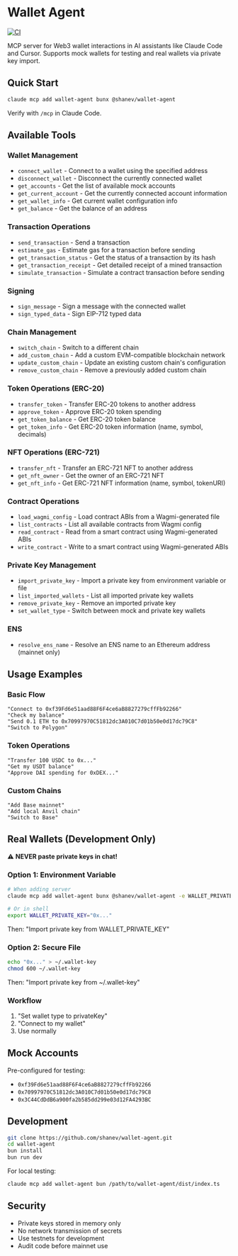 # Wallet Agent

[![CI](https://github.com/shanev/wallet-agent/actions/workflows/ci.yml/badge.svg)](https://github.com/shanev/wallet-agent/actions/workflows/ci.yml)

MCP server for Web3 wallet interactions in AI assistants like Claude Code and Cursor. Supports mock wallets for testing and real wallets via private key import.

## Quick Start

```bash
claude mcp add wallet-agent bunx @shanev/wallet-agent
```

Verify with `/mcp` in Claude Code.

## Available Tools

### Wallet Management
- `connect_wallet` - Connect to a wallet using the specified address
- `disconnect_wallet` - Disconnect the currently connected wallet
- `get_accounts` - Get the list of available mock accounts
- `get_current_account` - Get the currently connected account information
- `get_wallet_info` - Get current wallet configuration info
- `get_balance` - Get the balance of an address

### Transaction Operations
- `send_transaction` - Send a transaction
- `estimate_gas` - Estimate gas for a transaction before sending
- `get_transaction_status` - Get the status of a transaction by its hash
- `get_transaction_receipt` - Get detailed receipt of a mined transaction
- `simulate_transaction` - Simulate a contract transaction before sending

### Signing
- `sign_message` - Sign a message with the connected wallet
- `sign_typed_data` - Sign EIP-712 typed data

### Chain Management
- `switch_chain` - Switch to a different chain
- `add_custom_chain` - Add a custom EVM-compatible blockchain network
- `update_custom_chain` - Update an existing custom chain's configuration
- `remove_custom_chain` - Remove a previously added custom chain

### Token Operations (ERC-20)
- `transfer_token` - Transfer ERC-20 tokens to another address
- `approve_token` - Approve ERC-20 token spending
- `get_token_balance` - Get ERC-20 token balance
- `get_token_info` - Get ERC-20 token information (name, symbol, decimals)

### NFT Operations (ERC-721)
- `transfer_nft` - Transfer an ERC-721 NFT to another address
- `get_nft_owner` - Get the owner of an ERC-721 NFT
- `get_nft_info` - Get ERC-721 NFT information (name, symbol, tokenURI)

### Contract Operations
- `load_wagmi_config` - Load contract ABIs from a Wagmi-generated file
- `list_contracts` - List all available contracts from Wagmi config
- `read_contract` - Read from a smart contract using Wagmi-generated ABIs
- `write_contract` - Write to a smart contract using Wagmi-generated ABIs

### Private Key Management
- `import_private_key` - Import a private key from environment variable or file
- `list_imported_wallets` - List all imported private key wallets
- `remove_private_key` - Remove an imported private key
- `set_wallet_type` - Switch between mock and private key wallets

### ENS
- `resolve_ens_name` - Resolve an ENS name to an Ethereum address (mainnet only)

## Usage Examples

### Basic Flow
```
"Connect to 0xf39Fd6e51aad88F6F4ce6aB8827279cffFb92266"
"Check my balance"
"Send 0.1 ETH to 0x70997970C51812dc3A010C7d01b50e0d17dc79C8"
"Switch to Polygon"
```

### Token Operations
```
"Transfer 100 USDC to 0x..."
"Get my USDT balance"
"Approve DAI spending for 0xDEX..."
```

### Custom Chains
```
"Add Base mainnet"
"Add local Anvil chain"
"Switch to Base"
```

## Real Wallets (Development Only)

⚠️ **NEVER paste private keys in chat!**

### Option 1: Environment Variable
```bash
# When adding server
claude mcp add wallet-agent bunx @shanev/wallet-agent -e WALLET_PRIVATE_KEY=0x...

# Or in shell
export WALLET_PRIVATE_KEY="0x..."
```
Then: "Import private key from WALLET_PRIVATE_KEY"

### Option 2: Secure File
```bash
echo "0x..." > ~/.wallet-key
chmod 600 ~/.wallet-key
```
Then: "Import private key from ~/.wallet-key"

### Workflow
1. "Set wallet type to privateKey"
2. "Connect to my wallet"
3. Use normally

## Mock Accounts

Pre-configured for testing:
- `0xf39Fd6e51aad88F6F4ce6aB8827279cffFb92266`
- `0x70997970C51812dc3A010C7d01b50e0d17dc79C8`
- `0x3C44CdDdB6a900fa2b585dd299e03d12FA4293BC`

## Development

```bash
git clone https://github.com/shanev/wallet-agent.git
cd wallet-agent
bun install
bun run dev
```

For local testing:
```bash
claude mcp add wallet-agent bun /path/to/wallet-agent/dist/index.ts
```

## Security

- Private keys stored in memory only
- No network transmission of secrets
- Use testnets for development
- Audit code before mainnet use
